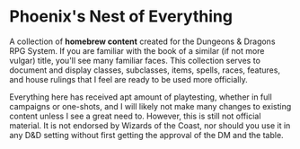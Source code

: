 # Phoenix's Nest of Everything
A collection of **homebrew content** created for the Dungeons & Dragons RPG System. If you are familiar with the book of a similar (if not more vulgar) title, you'll see many familiar faces. This collection serves to document and display classes, subclasses, items, spells, races, features, and house rulings that I feel are ready to be used more officially.

Everything here has received apt amount of playtesting, whether in full campaigns or one-shots, and I will likely not make many changes to existing content unless I see a great need to. However, this is still not official material. It is not endorsed by Wizards of the Coast, nor should you use it in any D&D setting without first getting the approval of the DM and the table.